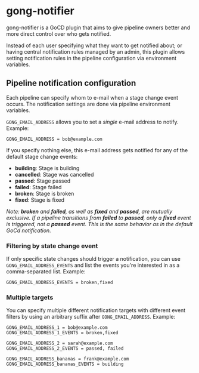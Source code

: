# gong-notifier

gong-notifier is a GoCD plugin that aims to give pipeline owners better and more direct control over who gets notified.

Instead of each user specifying what they want to get notified about; or having central notification rules
managed by an admin, this plugin allows setting notification rules in the pipeline configuration via environment variables.

## Pipeline notification configuration

Each pipeline can specify whom to e-mail when a stage change event occurs.
The notification settings are done via pipeline environment variables.

```GONG_EMAIL_ADDRESS``` allows you to set a *single* e-mail address to notify. Example:

```
GONG_EMAIL_ADDRESS = bob@example.com
```

If you specify nothing else, this e-mail address gets notified for any of the default stage change events:

- **building**: Stage is building
- **cancelled**: Stage was cancelled
- **passed**: Stage passed
- **failed**: Stage failed
- **broken**: Stage is broken
- **fixed**: Stage is fixed

*Note: **broken** and **failed**, as well as **fixed** and **passed**, are mutually exclusive. If a pipeline transitions from **failed**
to **passed**, only a **fixed** event is triggered, not a **passed** event. This is the same behavior as in the default
 GoCd notification.*

### Filtering by state change event

If only specific state changes should trigger a notification, you can use ```GONG_EMAIL_ADDRESS_EVENTS``` and list the events
you're interested in as a comma-separated list. Example:

```
GONG_EMAIL_ADDRESS_EVENTS = broken,fixed
```

### Multiple targets

You can specify multiple different notification targets with different event filters by using an arbitrary suffix after
```GONG_EMAIL_ADDRESS```. Example:

```
GONG_EMAIL_ADDRESS_1 = bob@example.com
GONG_EMAIL_ADDRESS_1_EVENTS = broken,fixed
 
GONG_EMAIL_ADDRESS_2 = sarah@example.com
GONG_EMAIL_ADDRESS_2_EVENTS = passed, failed
 
GONG_EMAIL_ADDRESS_bananas = frank@example.com
GONG_EMAIL_ADDRESS_bananas_EVENTS = building
```
